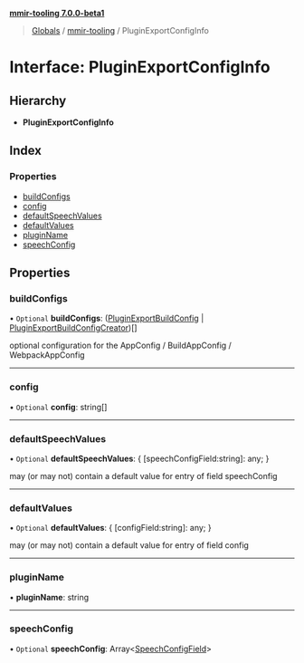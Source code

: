 **[mmir-tooling 7.0.0-beta1](../README.md)**

> [Globals](../README.md) / [mmir-tooling](../modules/mmir_tooling.md) / PluginExportConfigInfo

# Interface: PluginExportConfigInfo

## Hierarchy

* **PluginExportConfigInfo**

## Index

### Properties

* [buildConfigs](mmir_tooling.pluginexportconfiginfo.md#buildconfigs)
* [config](mmir_tooling.pluginexportconfiginfo.md#config)
* [defaultSpeechValues](mmir_tooling.pluginexportconfiginfo.md#defaultspeechvalues)
* [defaultValues](mmir_tooling.pluginexportconfiginfo.md#defaultvalues)
* [pluginName](mmir_tooling.pluginexportconfiginfo.md#pluginname)
* [speechConfig](mmir_tooling.pluginexportconfiginfo.md#speechconfig)

## Properties

### buildConfigs

• `Optional` **buildConfigs**: ([PluginExportBuildConfig](../modules/mmir_tooling.md#pluginexportbuildconfig) \| [PluginExportBuildConfigCreator](../modules/mmir_tooling.md#pluginexportbuildconfigcreator))[]

optional configuration for the AppConfig / BuildAppConfig / WebpackAppConfig

___

### config

• `Optional` **config**: string[]

___

### defaultSpeechValues

• `Optional` **defaultSpeechValues**: { [speechConfigField:string]: any;  }

may (or may not) contain a default value for entry of field speechConfig

___

### defaultValues

• `Optional` **defaultValues**: { [configField:string]: any;  }

may (or may not) contain a default value for entry of field config

___

### pluginName

•  **pluginName**: string

___

### speechConfig

• `Optional` **speechConfig**: Array<[SpeechConfigField](../modules/mmir_tooling.md#speechconfigfield)\>
